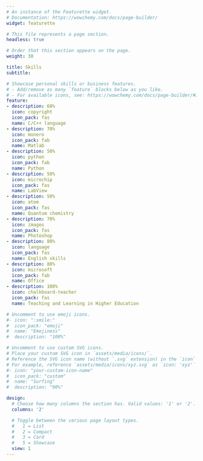 ```yaml
---
# An instance of the Featurette widget.
# Documentation: https://wowchemy.com/docs/page-builder/
widget: featurette

# This file represents a page section.
headless: true

# Order that this section appears on the page.
weight: 30

title: Skills
subtitle:

# Showcase personal skills or business features.
# - Add/remove as many `feature` blocks below as you like.
# - For available icons, see: https://wowchemy.com/docs/page-builder/#icons
feature:
- description: 60%
  icon: copyright
  icon_pack: fas
  name: C/C++ language
- description: 70%
  icon: monero
  icon_pack: fab
  name: Matlab
- description: 50%
  icon: python
  icon_pack: fab
  name: Python
- description: 50%
  icon: microchip
  icon_pack: fas
  name: LabView
- description: 50%
  icon: atom
  icon_pack: fas
  name: Quantum chemistry
- description: 70%
  icon: images
  icon_pack: fas
  name: Photoshop
- description: 80%
  icon: language
  icon_pack: fas
  name: English skills
- description: 80%
  icon: microsoft
  icon_pack: fab
  name: Office
- description: 100%
  icon: chalkboard-teacher
  icon_pack: fas
  name: Teaching and Learning in Higher Education

# Uncomment to use emoji icons.
#- icon: ":smile:"
#  icon_pack: "emoji"
#  name: "Emojiness"
#  description: "100%"

# Uncomment to use custom SVG icons.
# Place your custom SVG icon in `assets/media/icons/`.
# Reference the SVG icon name (without `.svg` extension) in the `icon` field.
# For example, reference `assets/media/icons/xyz.svg` as `icon: 'xyz'`
#- icon: "your-custom-icon-name"
#  icon_pack: "custom"
#  name: "Surfing"
#  description: "90%"

design:
  # Choose how many columns the section has. Valid values: '1' or '2'.
  columns: '2'

  # Toggle between the various page layout types.
  #   1 = List
  #   2 = Compact
  #   3 = Card
  #   5 = Showcase
  view: 1
---
```


